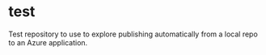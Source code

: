 # test
Test repository to use to explore publishing automatically from a local repo to an Azure application.
